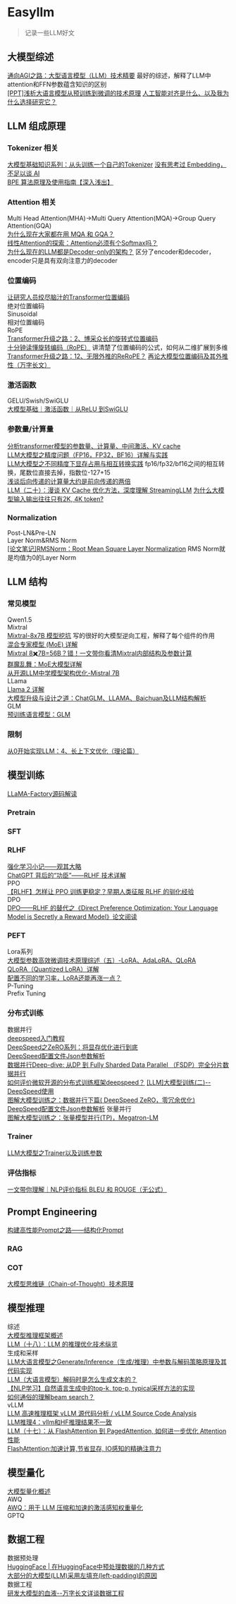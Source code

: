 # Easyllm
>记录一些LLM好文

## 大模型综述
[通向AGI之路：大型语言模型（LLM）技术精要](https://zhuanlan.zhihu.com/p/597586623) 最好的综述，解释了LLM中attention和FFN参数蕴含知识的区别  
[[PPT]浅析大语言模型从预训练到微调的技术原理](https://zhuanlan.zhihu.com/p/647843722)
[人工智能对齐是什么、以及我为什么选择研究它？](https://zhuanlan.zhihu.com/p/655464730)



## LLM 组成原理
### Tokenizer 相关
[大模型基础知识系列：从头训练一个自己的Tokenizer](https://zhuanlan.zhihu.com/p/625715830)
[没有思考过 Embedding，不足以谈 AI](https://zhuanlan.zhihu.com/p/643560252)  
[BPE 算法原理及使用指南【深入浅出】](https://zhuanlan.zhihu.com/p/448147465)

### Attention 相关
Multi Head Attention(MHA)->Multi Query Attention(MQA)->Group Query Attention(GQA)  
[为什么现在大家都在用 MQA 和 GQA？](https://lonepatient.top/2023/08/03/MHA_MQA_GQA.html)  
[线性Attention的探索：Attention必须有个Softmax吗？](https://spaces.ac.cn/archives/7546)  
[为什么现在的LLM都是Decoder-only的架构？](https://spaces.ac.cn/archives/9529/comment-page-1) 区分了encoder和decoder，encoder只是具有双向注意力的decoder

### 位置编码
[让研究人员绞尽脑汁的Transformer位置编码](https://kexue.fm/archives/8130)  
绝对位置编码  
Sinusoidal  
相对位置编码  
RoPE  
[Transformer升级之路：2、博采众长的旋转式位置编码](https://kexue.fm/archives/8265)  
[十分钟读懂旋转编码（RoPE）](https://zhuanlan.zhihu.com/p/647109286)  讲清楚了位置编码的公式，如何从二维扩展到多维  
[Transformer升级之路：12、无限外推的ReRoPE？](https://spaces.ac.cn/archives/9708)
[再论大模型位置编码及其外推性（万字长文）](https://zhuanlan.zhihu.com/p/675243992)  
### 激活函数
GELU/Swish/SwiGLU  
[大模型基础｜激活函数｜从ReLU 到SwiGLU](https://zhuanlan.zhihu.com/p/650237644)

### 参数量/计算量
[分析transformer模型的参数量、计算量、中间激活、KV cache](https://zhuanlan.zhihu.com/p/624740065)  
[LLM大模型之精度问题（FP16，FP32，BF16）详解与实践](https://zhuanlan.zhihu.com/p/657886517)  
[LLM大模型之不同精度下显存占用与相互转换实践](https://zhuanlan.zhihu.com/p/658343628) fp16/fp32/bf16之间的相互转换，尾数位直接去掉，指数位-127+15  
[浅谈后向传递的计算量大约是前向传递的两倍](https://zhuanlan.zhihu.com/p/675517271)  
[LLM（二十）：漫谈 KV Cache 优化方法，深度理解 StreamingLLM](https://zhuanlan.zhihu.com/p/659770503)
[为什么大模型输入输出往往只有2K, 4K token?](https://www.zhihu.com/question/606514058)  
### Normalization  
Post-LN&Pre-LN  
Layer Norm&RMS Norm  
[[论文笔记]RMSNorm：Root Mean Square Layer Normalization](https://zhuanlan.zhihu.com/p/669071548) RMS Norm就是均值为0的Layer Norm







## LLM 结构
### 常见模型
Qwen1.5  
Mixtral  
[Mixtral-8x7B 模型挖坑](https://zhuanlan.zhihu.com/p/674751021)  写的很好的大模型逆向工程，解释了每个组件的作用   
[混合专家模型 (MoE) 详解](https://huggingface.co/blog/zh/moe)  
[Mixtral 8✖️7B=56B？错！一文带你看清Mixtral内部结构及参数计算](https://zhuanlan.zhihu.com/p/673527090)  
[群魔乱舞：MoE大模型详解](https://www.zhihu.com/tardis/zm/art/677638939?source_id=1003)  
[从开源LLM中学模型架构优化-Mistral 7B](https://zhuanlan.zhihu.com/p/658911982)  
LLama  
[Llama 2 详解](https://mp.weixin.qq.com/s?__biz=MzU2NzE2MjE2Nw==&mid=2247484226&idx=1&sn=b5b26468548f4dbb3e6d2bd52b2b7feb&chksm=fca0271acbd7ae0cd591a0314d00ece2b696017ad26709b14313b942ce4077cffc01612fcb10&scene=21#wechat_redirect)   
[大模型升级与设计之道：ChatGLM、LLAMA、Baichuan及LLM结构解析](https://zhuanlan.zhihu.com/p/651747035)  
GLM  
[预训练语言模型：GLM](https://zhuanlan.zhihu.com/p/641499380)
### 限制
[从0开始实现LLM：4、长上下文优化（理论篇）](https://zhuanlan.zhihu.com/p/683731440)





## 模型训练
[LLaMA-Factory源码解读](https://www.cnblogs.com/lm970585581/p/18140564)  
### Pretrain
### SFT
### RLHF  
[强化学习小记——观其大略](https://zhuanlan.zhihu.com/p/646787054)  
[ChatGPT 背后的“功臣”——RLHF 技术详解](https://mp.weixin.qq.com/s/TLQ3TdrB5gLb697AFmjEYQ)  
PPO  
[【RLHF】怎样让 PPO 训练更稳定？早期人类征服 RLHF 的驯化经验](https://zhuanlan.zhihu.com/p/666455333)  
DPO  
[DPO——RLHF 的替代之《Direct Preference Optimization: Your Language Model is Secretly a Reward Model》论文阅读](https://zhuanlan.zhihu.com/p/634705904)
### PEFT
Lora系列  
[大模型参数高效微调技术原理综述（五）-LoRA、AdaLoRA、QLoRA](https://zhuanlan.zhihu.com/p/636215898)  
[QLoRA（Quantized LoRA）详解](https://zhuanlan.zhihu.com/p/666234324)  
[配置不同的学习率，LoRA还能再涨一点？](https://spaces.ac.cn/archives/10001)  
P-Tuning  
Prefix Tuning
### 分布式训练
数据并行  
[deepspeed入门教程](https://zhuanlan.zhihu.com/p/630734624)  
[DeepSpeed之ZeRO系列：将显存优化进行到底](https://zhuanlan.zhihu.com/p/513571706)  
[DeepSpeed配置文件Json参数解析](https://zhuanlan.zhihu.com/p/645627795)  
[数据并行Deep-dive: 从DP 到 Fully Sharded Data Parallel （FSDP）完全分片数据并行](https://zhuanlan.zhihu.com/p/485208899)  
[如何评价微软开源的分布式训练框架deepspeed？](https://www.zhihu.com/question/371094177/answer/3330130413)
[[LLM]大模型训练(二)--DeepSpeed使用](https://blog.csdn.net/zwqjoy/article/details/135314202)  
[图解大模型训练之：数据并行下篇( DeepSpeed ZeRO，零冗余优化)](https://zhuanlan.zhihu.com/p/618865052)
[DeepSpeed配置文件Json参数解析](https://zhuanlan.zhihu.com/p/645627795)
张量并行   
[图解大模型训练之：张量模型并行(TP)，Megatron-LM](https://zhuanlan.zhihu.com/p/622212228)
### Trainer
[LLM大模型之Trainer以及训练参数](https://zhuanlan.zhihu.com/p/662619853)
### 评估指标
[一文带你理解｜NLP评价指标 BLEU 和 ROUGE（无公式）](https://zhuanlan.zhihu.com/p/647310970)





## Prompt Engineering
[构建高性能Prompt之路——结构化Prompt ](https://lonepatient.top/2023/08/01/Structured_prompts.html)
### RAG
### COT
[大模型思维链（Chain-of-Thought）技术原理](https://zhuanlan.zhihu.com/p/629087587)





## 模型推理
综述  
[大模型推理框架概述](https://juejin.cn/post/7286676030965317668)  
[LLM（十八）：LLM 的推理优化技术纵览](https://zhuanlan.zhihu.com/p/642412124)  
生成和采样  
[LLM大语言模型之Generate/Inference（生成/推理）中参数与解码策略原理及其代码实现](https://zhuanlan.zhihu.com/p/653926703)  
[LLM（大语言模型）解码时是怎么生成文本的？](https://www.likecs.com/show-308663700.html)  
[【NLP学习】自然语言生成中的top-k, top-p, typical采样方法的实现](https://zhuanlan.zhihu.com/p/560847355)  
[如何通俗的理解beam search？](https://zhuanlan.zhihu.com/p/82829880)    
vLLM  
[LLM 高速推理框架 vLLM 源代码分析 / vLLM Source Code Analysis](https://zhuanlan.zhihu.com/p/641999400)  
[LLM推理4：vllm和HF推理结果不一致](https://zhuanlan.zhihu.com/p/658780653)  
[LLM（十七）：从 FlashAttention 到 PagedAttention, 如何进一步优化 Attention 性能](https://zhuanlan.zhihu.com/p/638468472)  
[FlashAttention:加速计算,节省显存, IO感知的精确注意力](https://zhuanlan.zhihu.com/p/639228219)





## 模型量化
[大模型量化概述](https://blog.csdn.net/scgaliguodong123_/article/details/136176355)  
AWQ  
[AWQ：用于 LLM 压缩和加速的激活感知权重量化](https://zhuanlan.zhihu.com/p/669061765)  
GPTQ




## 数据工程
数据预处理  
[HuggingFace | 在HuggingFace中预处理数据的几种方式](https://zhuanlan.zhihu.com/p/341994096)  
[大部分的大模型(LLM)采用左填充(left-padding)的原因](https://zhuanlan.zhihu.com/p/646852375)  
数据工程  
[研发大模型的血液--万字长文详谈数据工程](https://mp.weixin.qq.com/s/izePeavfxezfEkkPzgMmjQ)